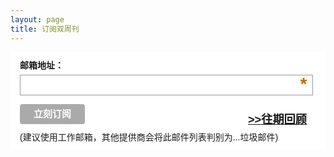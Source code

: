 ```yaml
---
layout: page
title: 订阅双周刊
---
```


<!-- Begin MailChimp Signup Form -->
<style type="text/css">
/* MailChimp Form Embed Code - Classic - 08/17/2011 */
#mc_embed_signup form {display:block; position:relative; text-align:left; padding:10px 0 10px 3%}
#mc_embed_signup h2 {font-weight:bold; padding:0; margin:15px 0; font-size:1.4em;}
#mc_embed_signup input {border:1px solid #999; -webkit-appearance:none;}
#mc_embed_signup input[type=checkbox]{-webkit-appearance:checkbox;}
#mc_embed_signup input[type=radio]{-webkit-appearance:radio;}
#mc_embed_signup input:focus {border-color:#333;}
#mc_embed_signup .button {clear:both; background-color: #aaa; border: 0 none; border-radius:4px; color: #FFFFFF; cursor: pointer; display: inline-block; font-size:15px; font-weight: bold; height: 32px; line-height: 32px; margin: 0 5px 10px 0; padding: 0 22px; text-align: center; text-decoration: none; vertical-align: top; white-space: nowrap; width: auto;}
#mc_embed_signup .button:hover {background-color:#777;}
#mc_embed_signup .small-meta {font-size: 11px;}
#mc_embed_signup .nowrap {white-space:nowrap;}

#mc_embed_signup .mc-field-group {clear:left; position:relative; width:96%; padding-bottom:3%; min-height:50px;}
#mc_embed_signup .size1of2 {clear:none; float:left; display:inline-block; width:46%; margin-right:4%;}
* html #mc_embed_signup .size1of2 {margin-right:2%; /* Fix for IE6 double margins. */}
#mc_embed_signup .mc-field-group label {display:block; margin-bottom:6px; font-weight: bold}
#mc_embed_signup .mc-field-group input {display:block; width:100%; padding:8px 0; text-indent:2%;}
#mc_embed_signup .mc-field-group select {display:inline-block; width:99%; padding:5px 0; margin-bottom:2px;}

#mc_embed_signup .indicates-required {text-align:right; font-size:11px; margin-right:4%;}
#mc_embed_signup .asterisk {color:#c60; font-size:200%;}
#mc_embed_signup .mc-field-group .asterisk {position:absolute; top:25px; right:10px;}        
#mc_embed_signup .clear {clear:both;}

#mc_embed_signup .mc-field-group.input-group ul {margin:0; padding:5px 0; list-style:none;}
#mc_embed_signup .mc-field-group.input-group ul li {display:block; padding:3px 0; margin:0;}
#mc_embed_signup .mc-field-group.input-group label {display:inline;}
#mc_embed_signup .mc-field-group.input-group input {display:inline; width:auto; border:none;}

#mc_embed_signup div#mce-responses {float:left; top:-1.4em; padding:0em .5em 0em .5em; overflow:hidden; width:90%;margin: 0 5%; clear: both;}
#mc_embed_signup div.response {margin:1em 0; padding:1em .5em .5em 0; font-weight:bold; float:left; top:-1.5em; z-index:1; width:80%;}
#mc_embed_signup #mce-error-response {display:none;}
#mc_embed_signup #mce-success-response {color:#529214; display:none;}
#mc_embed_signup label.error {display:block; float:none; width:auto; margin-left:1.05em; text-align:left; padding:.5em 0;}

#mc-embedded-subscribe {clear:both; width:auto; display:block; margin:1em 0 1em 5%;}
#mc_embed_signup #num-subscribers {font-size:1.1em;}
#mc_embed_signup #num-subscribers span {padding:.5em; border:1px solid #ccc; margin-right:.5em; font-weight:bold;}
#mc_embed_signup{background:#fff; clear:left; font:14px Helvetica,Arial,sans-serif; }

</style>
<div id="mc_embed_signup">
<form action="//github.us10.list-manage.com/subscribe/post?u=4feb5c0a48535847f055aeb4a&amp;id=0bc401006b" method="post" id="mc-embedded-subscribe-form" name="mc-embedded-subscribe-form" class="validate" target="_blank" novalidate>
<div id="mc_embed_signup_scroll">
	<div class="mc-field-group">
		<label for="mce-EMAIL">邮箱地址：  <span class="asterisk">*</span></label>
		<input type="email" value="" name="EMAIL" class="required email" id="mce-EMAIL">
	</div>
	<div id="mce-responses" class="clear">
		<div class="response" id="mce-error-response" style="display:none"></div>
		<div class="response" id="mce-success-response" style="display:none"></div>
	</div>    <!-- real people should not fill this in and expect good things - do not remove this or risk form bot signups-->
	<div style="position: absolute; left: -5000px;"><input type="text" name="b_4feb5c0a48535847f055aeb4a_0bc401006b" tabindex="-1" value=""></div>
	<div class="clear"><input type="submit" value="立刻订阅" name="subscribe" id="mc-embedded-subscribe" class="button"> <span style="float:right; padding:10px 30px 0px 0px; font-size:1.3em;font-weight:bold;"><a href="http://f5f6.github.io/categories/#weekly">>>往期回顾</a></span></div>
</div>
(建议使用工作邮箱，其他提供商会将此邮件列表判别为...垃圾邮件)
</form>
</div>
<script type='text/javascript' src='//s3.amazonaws.com/downloads.mailchimp.com/js/mc-validate.js'></script><script type='text/javascript'>(function($) {window.fnames = new Array(); window.ftypes = new Array();fnames[0]='EMAIL';ftypes[0]='email';}(jQuery));var $mcj = jQuery.noConflict(true);</script>
<!--End mc_embed_signup-->

